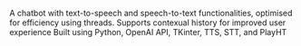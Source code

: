 A chatbot with text-to-speech and speech-to-text functionalities, optimised for efficiency using threads.
Supports contexual history for improved user experience
Built using Python, OpenAI API, TKinter, TTS, STT, and PlayHT
